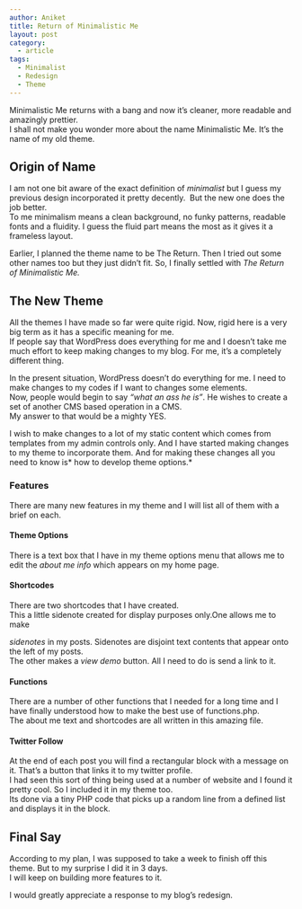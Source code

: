 ```yaml
---
author: Aniket
title: Return of Minimalistic Me
layout: post
category:
  - article
tags:
  - Minimalist
  - Redesign
  - Theme
---
```

Minimalistic Me returns with a bang and now it’s cleaner, more readable and amazingly prettier.  
I shall not make you wonder more about the name Minimalistic Me. It’s the name of my old theme.

## Origin of Name

I am not one bit aware of the exact definition of *minimalist* but I guess my previous design incorporated it pretty decently.  But the new one does the job better.  
To me minimalism means a clean background, no funky patterns, readable fonts and a fluidity. I guess the fluid part means the most as it gives it a frameless layout.

Earlier, I planned the theme name to be The Return. Then I tried out some other names too but they just didn’t fit. So, I finally settled with *The Return of Minimalistic Me.*

## The New Theme

All the themes I have made so far were quite rigid. Now, rigid here is a very big term as it has a specific meaning for me.  
If people say that WordPress does everything for me and I doesn’t take me much effort to keep making changes to my blog. For me, it’s a completely different thing.

In the present situation, WordPress doesn’t do everything for me. I need to make changes to my codes if I want to changes some elements.  
Now, people would begin to say *“what an ass he is”*. He wishes to create a set of another CMS based operation in a CMS.  
My answer to that would be a mighty YES.

I wish to make changes to a lot of my static content which comes from templates from my admin controls only. And I have started making changes to my theme to incorporate them. And for making these changes all you need to know is* how to develop theme options.*

### Features

There are many new features in my theme and I will list all of them with a brief on each.

#### Theme Options

There is a text box that I have in my theme options menu that allows me to edit the *about me info* which appears on my home page.

#### Shortcodes

There are two shortcodes that I have created.  
This a little sidenote created for display purposes only.One allows me to make 

*sidenotes* in my posts. Sidenotes are disjoint text contents that appear onto the left of my posts.  
The other makes a *view demo* button. All I need to do is send a link to it.

#### Functions

There are a number of other functions that I needed for a long time and I have finally understood how to make the best use of functions.php.  
The about me text and shortcodes are all written in this amazing file.

#### Twitter Follow

At the end of each post you will find a rectangular block with a message on it. That’s a button that links it to my twitter profile.  
I had seen this sort of thing being used at a number of website and I found it pretty cool. So I included it in my theme too.  
Its done via a tiny PHP code that picks up a random line from a defined list and displays it in the block.

## Final Say

According to my plan, I was supposed to take a week to finish off this theme. But to my surprise I did it in 3 days.  
I will keep on building more features to it.

I would greatly appreciate a response to my blog’s redesign.